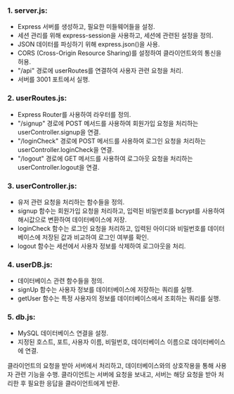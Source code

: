 ### 1. **server.js**:

- Express 서버를 생성하고, 필요한 미들웨어들을 설정.
- 세션 관리를 위해 express-session을 사용하고, 세션에 관련된 설정을 정의.
- JSON 데이터를 파싱하기 위해 express.json()을 사용.
- CORS (Cross-Origin Resource Sharing)를 설정하여 클라이언트와의 통신을 허용.
- "/api" 경로에 userRoutes를 연결하여 사용자 관련 요청을 처리.
- 서버를 3001 포트에서 실행.

### 2. **userRoutes.js**:

- Express Router를 사용하여 라우터를 정의.
- "/signup" 경로에 POST 메서드를 사용하여 회원가입 요청을 처리하는 userController.signup을 연결.
- "/loginCheck" 경로에 POST 메서드를 사용하여 로그인 요청을 처리하는 userController.loginCheck을 연결.
- "/logout" 경로에 GET 메서드를 사용하여 로그아웃 요청을 처리하는 userController.logout을 연결.

### 3. **userController.js**:

- 유저 관련 요청을 처리하는 함수들을 정의.
- signup 함수는 회원가입 요청을 처리하고, 입력된 비밀번호를 bcrypt를 사용하여 해시값으로 변환하여 데이터베이스에 저장.
- loginCheck 함수는 로그인 요청을 처리하고, 입력된 아이디와 비밀번호를 데이터베이스에 저장된 값과 비교하여 로그인 여부를 확인.
- logout 함수는 세션에서 사용자 정보를 삭제하여 로그아웃을 처리.

### 4. **userDB.js**:

- 데이터베이스 관련 함수들을 정의.
- signUp 함수는 사용자 정보를 데이터베이스에 저장하는 쿼리를 실행.
- getUser 함수는 특정 사용자의 정보를 데이터베이스에서 조회하는 쿼리를 실행.

### 5. **db.js**:

- MySQL 데이터베이스 연결을 설정.
- 지정된 호스트, 포트, 사용자 이름, 비밀번호, 데이터베이스 이름으로 데이터베이스에 연결.

클라이언트의 요청을 받아 서버에서 처리하고, 데이터베이스와의 상호작용을 통해 사용자 관련 기능을 수행.
클라이언트는 서버에 요청을 보내고, 서버는 해당 요청을 받아 처리한 후 필요한 응답을 클라이언트에게 반환.


